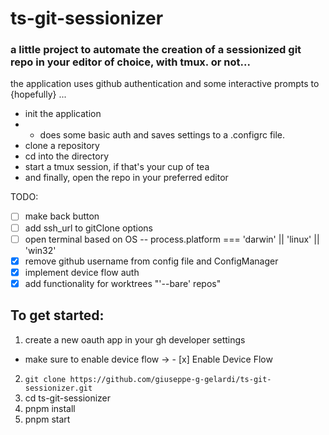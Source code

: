 # ts-git-sessionizer

### a little project to automate the creation of a sessionized git repo in your editor of choice, with tmux. or not...

the application uses github authentication and some interactive prompts to {hopefully} ...
 - init the application 
 - - does some basic auth and saves settings to a .configrc file.
 - clone a repository
 - cd into the directory
 - start a tmux session, if that's your cup of tea
 - and finally, open the repo in your preferred editor

TODO: 
- [ ] make back button
- [ ] add ssh_url to gitClone options
- [ ] open terminal based on OS -- process.platform === 'darwin' || 'linux' || 'win32'
- [x] remove github username from config file and ConfigManager
- [x] implement device flow auth
- [x] add functionality for worktrees "'--bare' repos" 

## To get started:
1. create a new oauth app in your gh developer settings 
 - make sure to enable device flow -> - [x] Enable Device Flow
2. `git clone https://github.com/giuseppe-g-gelardi/ts-git-sessionizer.git`
3. cd ts-git-sessionizer
4. pnpm install
6. pnpm start
